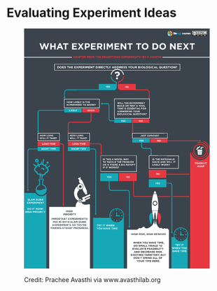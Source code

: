 # Evaluating Experiment Ideas

<figure><img src="../../.gitbook/assets/what-experiment-to-do-next-bk-bg-1.png" alt=""><figcaption><p>Credit: Prachee Avasthi via www.avasthilab.org</p></figcaption></figure>
